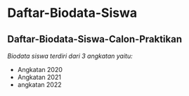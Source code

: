Daftar-Biodata-Siswa
==
Daftar-Biodata-Siswa-Calon-Praktikan
--
*Biodata siswa terdiri dari 3 angkatan yaitu:*
- Angkatan 2020
- Angkatan 2021
- angkatan 2022
